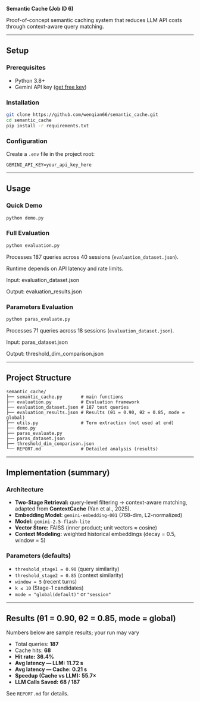 **Semantic Cache (Job ID 6)**

Proof-of-concept semantic caching system that reduces LLM API costs through context-aware query matching.

---
## Setup

### Prerequisites
- Python 3.8+
- Gemini API key ([get free key](https://ai.google.dev/))
  
### Installation
```bash
git clone https://github.com/wenqian66/semantic_cache.git
cd semantic_cache
pip install -r requirements.txt
```

### Configuration

Create a `.env` file in the project root:

```dotenv
GEMINI_API_KEY=your_api_key_here
```


---

## Usage

### Quick Demo

```bash
python demo.py
```

### Full Evaluation

```bash
python evaluation.py
```

Processes 187 queries across 40 sessions (`evaluation_dataset.json`).

Runtime depends on API latency and rate limits.

Input: evaluation_dataset.json

Output: evaluation_results.json

### Parameters Evaluation

```bash
python paras_evaluate.py
```

Processes 71 queries across 18 sessions (`evaluation_dataset.json`).

Input: paras_dataset.json

Output: threshold_dim_comparison.json

---

## Project Structure

```text
semantic_cache/
├── semantic_cache.py       # main functions
├── evaluation.py           # Evaluation framework
├── evaluation_dataset.json # 187 test queries
├── evaluation_results.json # Results (θ1 = 0.90, θ2 = 0.85, mode = global)
├── utils.py                # Term extraction (not used at end)
├── demo.py
├── paras_evaluate.py
├── paras_dataset.json
├── threshold_dim_comparison.json
└── REPORT.md               # Detailed analysis (results)
```

---

## Implementation (summary)

### Architecture

* **Two-Stage Retrieval:** query-level filtering → context-aware matching, adapted from **ContextCache** (Yan et al., 2025).
* **Embedding Model:** `gemini-embedding-001` (768-dim, L2-normalized)
* **Model:** `gemini-2.5-flash-lite` 
* **Vector Store:** FAISS (inner product; unit vectors ≈ cosine)
* **Context Modeling:** weighted historical embeddings (decay = 0.5, window = 5)

### Parameters (defaults)

* `threshold_stage1 = 0.90`  (query similarity)
* `threshold_stage2 = 0.85`  (context similarity)
* `window = 5`               (recent turns)
* `k ≤ 10`                   (Stage-1 candidates)
* `mode = "global(default)"` or `"session"`

---

## Results (θ1 = 0.90, θ2 = 0.85, mode = global)

Numbers below are sample results; your run may vary

- Total queries: **187**
- Cache hits: **68**
- **Hit rate:** **36.4%**
- **Avg latency — LLM:** **11.72 s**
- **Avg latency — Cache:** **0.21 s**
- **Speedup (Cache vs LLM):** **55.7×**
- **LLM Calls Saved:** **68 / 187**

See `REPORT.md` for details.
